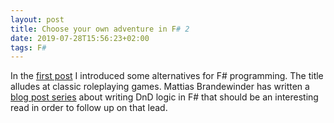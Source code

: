 ```yaml
---
layout: post
title: Choose your own adventure in F# 2
date: 2019-07-28T15:56:23+02:00
tags: F#
---
```


In the [first post](https://assertfail.gewalli.se/2019/01/06/Choose-your-own-adventure-in-fsharp.html) I introduced some alternatives for F# programming. The title alludes at classic roleplaying games. Mattias Brandewinder has written a [blog post series](https://github.com/mathias-brandewinder/MonsterVault) about writing DnD logic in F# that should be an interesting read in order to follow up on that lead.
